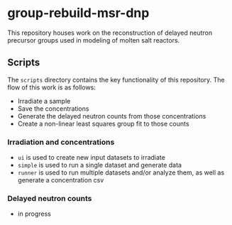 # group-rebuild-msr-dnp
This repository houses work on the reconstruction of delayed neutron precursor groups used in modeling of molten salt reactors.

## Scripts
The `scripts` directory contains the key functionality of this repository.
The flow of this work is as follows:
- Irradiate a sample
- Save the concentrations
- Generate the delayed neutron counts from those concentrations
- Create a non-linear least squares group fit to those counts

### Irradiation and concentrations
- `ui` is used to create new input datasets to irradiate
- `simple` is used to run a single dataset and generate data
- `runner` is used to run multiple datasets and/or analyze them, as well as generate a concentration csv

### Delayed neutron counts
- in progress